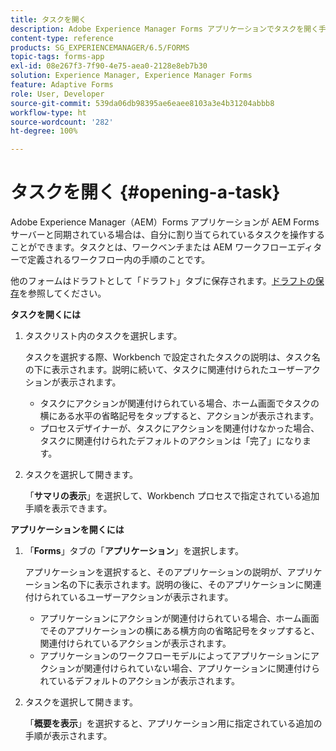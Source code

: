 ```yaml
---
title: タスクを開く
description: Adobe Experience Manager Forms アプリケーションでタスクを開く手順。
content-type: reference
products: SG_EXPERIENCEMANAGER/6.5/FORMS
topic-tags: forms-app
exl-id: 08e267f3-7f90-4e75-aea0-2128e8eb7b30
solution: Experience Manager, Experience Manager Forms
feature: Adaptive Forms
role: User, Developer
source-git-commit: 539da06db98395ae6eaee8103a3e4b31204abbb8
workflow-type: ht
source-wordcount: '282'
ht-degree: 100%

---
```


# タスクを開く {#opening-a-task}

Adobe Experience Manager（AEM）Forms アプリケーションが AEM Forms サーバーと同期されている場合は、自分に割り当てられているタスクを操作することができます。タスクとは、ワークベンチまたは AEM ワークフローエディターで定義されるワークフロー内の手順のことです。

他のフォームはドラフトとして「ドラフト」タブに保存されます。[ドラフトの保存](/help/forms/using/save-as-draft.md)を参照してください。

**タスクを開くには**

1. タスクリスト内のタスクを選択します。

   タスクを選択する際、Workbench で設定されたタスクの説明は、タスク名の下に表示されます。説明に続いて、タスクに関連付けられたユーザーアクションが表示されます。

   * タスクにアクションが関連付けられている場合、ホーム画面でタスクの横にある水平の省略記号をタップすると、アクションが表示されます。
   * プロセスデザイナーが、タスクにアクションを関連付けなかった場合、タスクに関連付けられたデフォルトのアクションは「完了」になります。

1. タスクを選択して開きます。

   「**サマリの表示**」を選択して、Workbench プロセスで指定されている追加手順を表示できます。

**アプリケーションを開くには**

1. 「**Forms**」タブの「**アプリケーション**」を選択します。

   アプリケーションを選択すると、そのアプリケーションの説明が、アプリケーション名の下に表示されます。説明の後に、そのアプリケーションに関連付けられているユーザーアクションが表示されます。

   * アプリケーションにアクションが関連付けられている場合、ホーム画面でそのアプリケーションの横にある横方向の省略記号をタップすると、関連付けられているアクションが表示されます。
   * アプリケーションのワークフローモデルによってアプリケーションにアクションが関連付けられていない場合、アプリケーションに関連付けられているデフォルトのアクションが表示されます。

1. タスクを選択して開きます。

   「**概要を表示**」を選択すると、アプリケーション用に指定されている追加の手順が表示されます。
